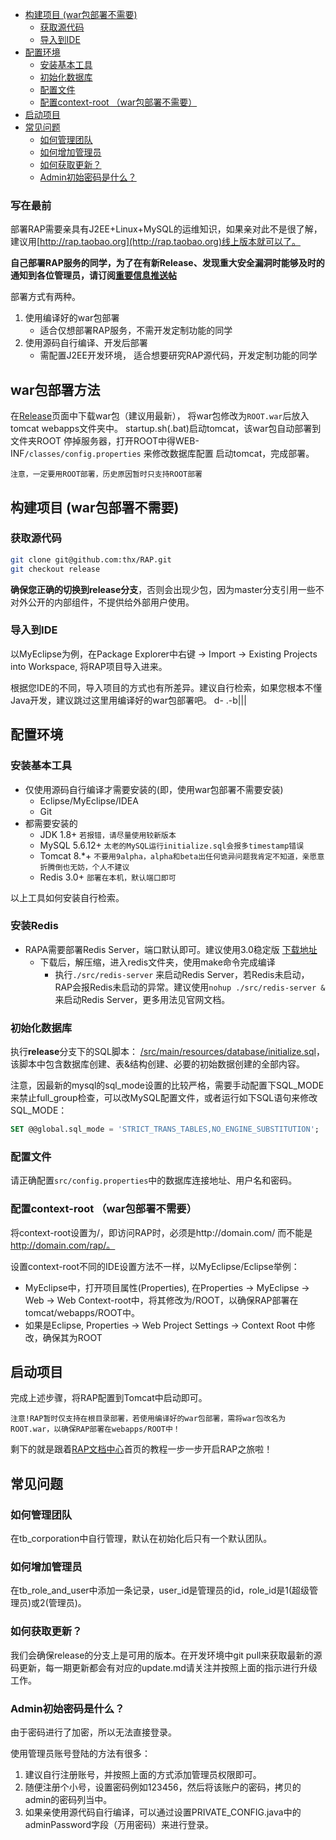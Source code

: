 <!-- START doctoc generated TOC please keep comment here to allow auto update -->
<!-- DON'T EDIT THIS SECTION, INSTEAD RE-RUN doctoc TO UPDATE -->


- [构建项目 (war包部署不需要)](#%E6%9E%84%E5%BB%BA%E9%A1%B9%E7%9B%AE-war%E5%8C%85%E9%83%A8%E7%BD%B2%E4%B8%8D%E9%9C%80%E8%A6%81)
  - [获取源代码](#%E8%8E%B7%E5%8F%96%E6%BA%90%E4%BB%A3%E7%A0%81)
  - [导入到IDE](#%E5%AF%BC%E5%85%A5%E5%88%B0ide)
- [配置环境](#%E9%85%8D%E7%BD%AE%E7%8E%AF%E5%A2%83)
  - [安装基本工具](#%E5%AE%89%E8%A3%85%E5%9F%BA%E6%9C%AC%E5%B7%A5%E5%85%B7)
  - [初始化数据库](#%E5%88%9D%E5%A7%8B%E5%8C%96%E6%95%B0%E6%8D%AE%E5%BA%93)
  - [配置文件](#%E9%85%8D%E7%BD%AE%E6%96%87%E4%BB%B6)
  - [配置context-root （war包部署不需要）](#%E9%85%8D%E7%BD%AEcontext-root-%EF%BC%88war%E5%8C%85%E9%83%A8%E7%BD%B2%E4%B8%8D%E9%9C%80%E8%A6%81%EF%BC%89)
- [启动项目](#%E5%90%AF%E5%8A%A8%E9%A1%B9%E7%9B%AE)
- [常见问题](#%E5%B8%B8%E8%A7%81%E9%97%AE%E9%A2%98)
  - [如何管理团队](#%E5%A6%82%E4%BD%95%E7%AE%A1%E7%90%86%E5%9B%A2%E9%98%9F)
  - [如何增加管理员](#%E5%A6%82%E4%BD%95%E5%A2%9E%E5%8A%A0%E7%AE%A1%E7%90%86%E5%91%98)
  - [如何获取更新？](#%E5%A6%82%E4%BD%95%E8%8E%B7%E5%8F%96%E6%9B%B4%E6%96%B0%EF%BC%9F)
  - [Admin初始密码是什么？](#admin%E5%88%9D%E5%A7%8B%E5%AF%86%E7%A0%81%E6%98%AF%E4%BB%80%E4%B9%88%EF%BC%9F)

<!-- END doctoc generated TOC please keep comment here to allow auto update -->


### 写在最前
部署RAP需要亲具有J2EE+Linux+MySQL的运维知识，如果亲对此不是很了解，建议用[http://rap.taobao.org](http://rap.taobao.org)线上版本就可以了。

**自己部署RAP服务的同学，为了在有新Release、发现重大安全漏洞时能够及时的通知到各位管理员，请订阅[重要信息推送帖](https://github.com/thx/RAP/issues/234)**

部署方式有两种。

1. 使用编译好的war包部署
    * 适合仅想部署RAP服务，不需开发定制功能的同学
2. 使用源码自行编译、开发后部署
    * 需配置J2EE开发环境， 适合想要研究RAP源代码，开发定制功能的同学

## war包部署方法

在[Release](https://github.com/thx/RAP/releases)页面中下载war包（建议用最新），
将war包修改为`ROOT.war`后放入tomcat webapps文件夹中。
startup.sh(.bat)启动tomcat，该war包自动部署到文件夹ROOT
停掉服务器，打开ROOT中得WEB-INF`/classes/config.properties` 来修改数据库配置
启动tomcat，完成部署。

```
注意，一定要用ROOT部署，历史原因暂时只支持ROOT部署
```

## 构建项目 (war包部署不需要)

### 获取源代码

```bash
git clone git@github.com:thx/RAP.git
git checkout release
```

**确保您正确的切换到release分支**，否则会出现少包，因为master分支引用一些不对外公开的内部组件，不提供给外部用户使用。

### 导入到IDE

以MyEclipse为例，在Package Explorer中右键 -> Import -> Existing Projects into Workspace, 将RAP项目导入进来。

根据您IDE的不同，导入项目的方式也有所差异。建议自行检索，如果您根本不懂Java开发，建议跳过这里用编译好的war包部署吧。 d-  .-b|||

## 配置环境

### 安装基本工具

* 仅使用源码自行编译才需要安装的(即，使用war包部署不需要安装)
    * Eclipse/MyEclipse/IDEA
    * Git
* 都需要安装的
    * JDK 1.8+ `若报错，请尽量使用较新版本`
    * MySQL 5.6.12+  `太老的MySQL运行initialize.sql会报多timestamp错误`
    * Tomcat 8.*+  `不要用9alpha，alpha和beta出任何诡异问题我肯定不知道，亲愿意折腾倒也无妨，个人不建议`
    * Redis 3.0+  `部署在本机，默认端口即可`

以上工具如何安装自行检索。

### 安装Redis
* RAPA需要部署Redis Server，端口默认即可。建议使用3.0稳定版 [下载地址](http://redis.io/download)
    * 下载后，解压缩，进入redis文件夹，使用make命令完成编译
        * 执行`./src/redis-server` 来启动Redis Server，若Redis未启动，RAP会报Redis未启动的异常。建议使用`nohup ./src/redis-server &` 来启动Redis Server，更多用法见官网文档。

### 初始化数据库

执行**release**分支下的SQL脚本： [/src/main/resources/database/initialize.sql](https://github.com/thx/RAP/blob/release/src/main/resources/database/initialize.sql)，该脚本中包含数据库创建、表&结构创建、必要的初始数据创建的全部内容。

注意，因最新的mysql的sql_mode设置的比较严格，需要手动配置下SQL_MODE来禁止full_group检查，可以改MySQL配置文件，或者运行如下SQL语句来修改SQL_MODE：

```sql
SET @@global.sql_mode = 'STRICT_TRANS_TABLES,NO_ENGINE_SUBSTITUTION';
```

### 配置文件

请正确配置`src/config.properties`中的数据库连接地址、用户名和密码。

### 配置context-root （war包部署不需要）

将context-root设置为/，即访问RAP时，必须是http://domain.com/  而不能是 http://domain.com/rap/。

设置context-root不同的IDE设置方法不一样，以MyEclipse/Eclipse举例：
* MyEclipse中，打开项目属性(Properties), 在Properties -> MyEclipse -> Web -> Web Context-root中，将其修改为/ROOT，以确保RAP部署在tomcat/webapps/ROOT中。
* 如果是Eclipse, Properties -> Web Project Settings -> Context Root 中修改，确保其为ROOT

## 启动项目

完成上述步骤，将RAP配置到Tomcat中启动即可。

`注意!RAP暂时仅支持在根目录部署，若使用编译好的war包部署，需将war包改名为ROOT.war，以确保RAP部署在webapps/ROOT中！`

剩下的就是跟着[RAP文档中心](http://thx.alibaba-inc.com/RAP)首页的教程一步一步开启RAP之旅啦！

## 常见问题

### 如何管理团队

在tb_corporation中自行管理，默认在初始化后只有一个默认团队。

### 如何增加管理员

在tb\_role\_and\_user中添加一条记录，user_id是管理员的id，role_id是1(超级管理员)或2(管理员)。

### 如何获取更新？

我们会确保release的分支上是可用的版本。在开发环境中git pull来获取最新的源码更新，每一期更新都会有对应的update.md请关注并按照上面的指示进行升级工作。

### Admin初始密码是什么？

由于密码进行了加密，所以无法直接登录。

使用管理员账号登陆的方法有很多：

1. 建议自行注册账号，并按照上面的方式添加管理员权限即可。
2. 随便注册个小号，设置密码例如123456，然后将该账户的密码，拷贝的admin的密码列当中。
3. 如果亲使用源代码自行编译，可以通过设置PRIVATE_CONFIG.java中的adminPassword字段（万用密码）来进行登录。
